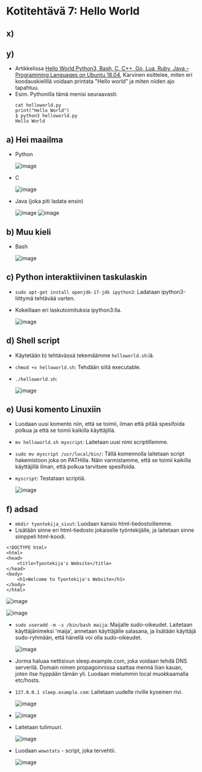 # Kotitehtävä 7: Hello World

## x) 

## y)
- Artikkelissa [Hello World Python3, Bash, C, C++, Go, Lua, Ruby, Java – Programming Languages on Ubuntu 18.04](https://terokarvinen.com/2018/hello-python3-bash-c-c-go-lua-ruby-java-programming-languages-on-ubuntu-18-04/), Karvinen esittelee, miten eri koodauskielillä voidaan printata "Hello world"  ja miten niiden ajo tapahtuu.
- Esim. Pythonilla tämä menisi seuraavasti:
    ```
  cat helloworld.py
  print("Hello World")
  $ python3 helloworld.py
  Hello World
    ```

## a) Hei maailma
- Python
  
  ![image](https://github.com/16cats/Linux/assets/97065659/0dc7e575-a37f-4fd5-a98a-1b8528b5ee43)

- C
  
  ![image](https://github.com/16cats/Linux/assets/97065659/2577de50-6679-4678-a864-f31ab6c84da6)

- Java (joka piti ladata ensin)
  
  ![image](https://github.com/16cats/Linux/assets/97065659/233e6b83-07b9-4537-9e0c-26ae4a49fc77)
  ![image](https://github.com/16cats/Linux/assets/97065659/a68a894c-6f17-4a30-856c-baa2f9f799ea)

## b) Muu kieli

- Bash

  ![image](https://github.com/16cats/Linux/assets/97065659/2e768d0c-4bda-427f-94e4-0aded5dd3bc1)

## c) Python interaktiivinen taskulaskin
- `sudo apt-get install openjdk-17-jdk ipython3`: Ladataan ipython3-liittymä tehtävää varten.
  
- Kokeillaan eri laskutoimituksia ipython3:lla.

  ![image](https://github.com/16cats/Linux/assets/97065659/0f64b2c3-fcd4-4243-b0e9-2fa98df0d88e)

## d) Shell script

- Käytetään b) tehtävässä tekemäämme `helloworld.sh`:iä.
- `chmod +x helloworld.sh`: Tehdään siitä executable.
- `./helloworld.sh`:
  
  ![image](https://github.com/16cats/Linux/assets/97065659/7a263abb-26fd-434d-8867-6bbbb93c0d53)

## e) Uusi komento Linuxiin

- Luodaan uusi komento niin, että se toimii, ilman että pitää spesifoida polkua ja että se toimii kaikilla käyttäjillä.
- `mv helloworld.sh myscript`: Laitetaan uusi nimi scriptillemme.
- `sudo mv myscript /usr/local/bin/`: Tällä komennolla laitetaan script hakemistoon joka on PATHilla. Näin varmistamme, että se toimii kaikilla käyttäjillä ilman, että polkua tarvitsee spesifoida.
- `myscript`: Testataan scriptiä.

  ![image](https://github.com/16cats/Linux/assets/97065659/9a0dc09d-bc2c-43ea-8d1e-00bfd82ed818)

## f) adsad
- `mkdir tyontekija_sivut`: Luodaan kansio html-tiedostoillemme.
- Lisätään sinne eri html-tiedosto jokaiselle työntekijälle, ja laitetaan sinne simppeli html-koodi.

```
<!DOCTYPE html>
<html>
<head>
    <title>Tyontekija's Website</title>
</head>
<body>
    <h1>Welcome to Tyontekija's Website</h1>
</body>
</html>
```

![image](https://github.com/16cats/Linux/assets/97065659/40119b57-b4c8-4bf6-9d89-5b9f131d32f1)

![image](https://github.com/16cats/Linux/assets/97065659/06c31a1e-2cf7-41f7-a200-b97bb952d46f)

- `sudo useradd -m -s /bin/bash maija`: Maijalle sudo-oikeudet. Laitetaan käyttäjänimeksi 'maija', annetaan käyttäjälle salasana, ja lisätään käyttäjä sudo-ryhmään, että hänellä voi olla sudo-oikeudet.

    ![image](https://github.com/16cats/Linux/assets/97065659/bb333737-36d0-4298-a408-9dd14f804291)

- Jorma haluaa nettisivun sleep.example.com, joka voidaan tehdä DNS serverilä. Domain nimen propagoinnissa saattaa mennä liian kauan, joten itse hyppään tämän yli. Luodaan mielummin local muokkaamalla etc/hosts.
  
- `127.0.0.1 sleep.example.com`: Laitetaan uudelle riville kyseinen rivi.

    ![image](https://github.com/16cats/Linux/assets/97065659/cde11a35-2089-434e-8e7d-6757d37eebd0)

- 
    ![image](https://github.com/16cats/Linux/assets/97065659/a46cfade-1853-4cf6-9c85-2e3858a85f13)

- Laitetaan tulimuuri.

    ![image](https://github.com/16cats/Linux/assets/97065659/340000e2-84dc-43db-ad8b-3cfea84ea361)

- Luodaan `wowstats` - script, joka tervehtii.

  ![image](https://github.com/16cats/Linux/assets/97065659/bc7897c1-99af-472b-8732-6fe6d935907d)

